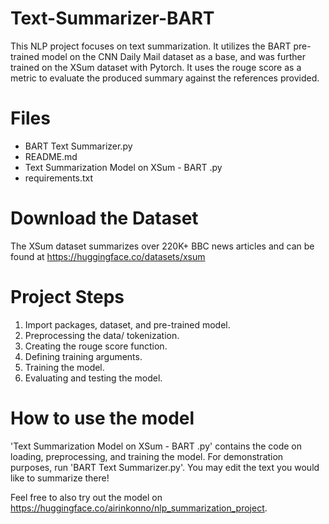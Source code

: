 # Text-Summarizer-BART
This NLP project focuses on text summarization. It utilizes the BART pre-trained model on the CNN Daily Mail dataset as a base, and was further trained on the XSum dataset with Pytorch. It uses the rouge score as a metric to evaluate the produced summary against the references provided.

# Files
- BART Text Summarizer.py
- README.md
- Text Summarization Model on XSum - BART .py
- requirements.txt

# Download the Dataset
The XSum dataset summarizes over 220K+ BBC news articles and can be found at https://huggingface.co/datasets/xsum

# Project Steps
1. Import packages, dataset, and pre-trained model.
4. Preprocessing the data/ tokenization.
5. Creating the rouge score function.
6. Defining training arguments.
7. Training the model.
8. Evaluating and testing the model.

# How to use the model
'Text Summarization Model on XSum - BART .py' contains the code on loading, preprocessing, and training the model. For demonstration purposes, run 'BART Text Summarizer.py'. You may edit the text you would like to summarize there!

Feel free to also try out the model on https://huggingface.co/airinkonno/nlp_summarization_project.

